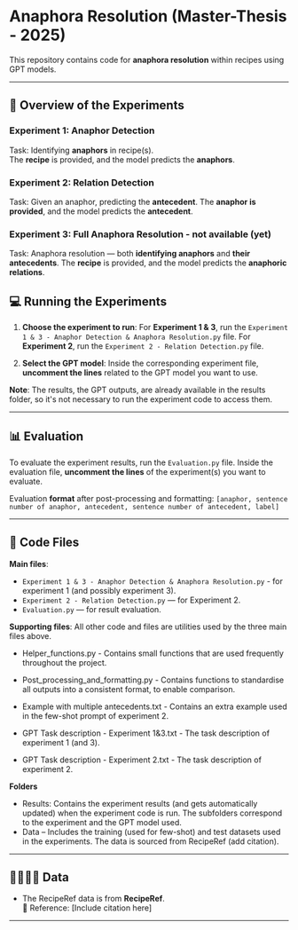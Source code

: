 # Anaphora Resolution (Master-Thesis - 2025)

This repository contains code for **anaphora resolution** within recipes using GPT models.

---

## 🤖 Overview of the Experiments

### **Experiment 1: Anaphor Detection**
Task: Identifying **anaphors** in recipe(s).  
The **recipe** is provided, and the model predicts the **anaphors**.

### **Experiment 2: Relation Detection**
Task: Given an anaphor, predicting the **antecedent**.
The **anaphor is provided**, and the model predicts the **antecedent**.

### **Experiment 3: Full Anaphora Resolution** - not available (yet)
Task: Anaphora resolution — both **identifying anaphors** and **their antecedents**.
The **recipe** is provided, and the model predicts the **anaphoric relations**.


## 💻 Running the Experiments

1. **Choose the experiment to run**:
   For **Experiment 1 & 3**, run the `Experiment 1 & 3 - Anaphor Detection & Anaphora Resolution.py` file.
   For **Experiment 2**, run the `Experiment 2 - Relation Detection.py` file.

2. **Select the GPT model**:
   Inside the corresponding experiment file, **uncomment the lines** related to the GPT model you want to use.

**Note**: The results, the GPT outputs, are already available in the results folder, so it's not necessary to run the experiment code to access them.

---

## 📊 Evaluation
To evaluate the experiment results, run the `Evaluation.py` file.
Inside the evaluation file, **uncomment the lines** of the experiment(s) you want to evaluate.

Evaluation **format** after post-processing and formatting: ``` [anaphor, sentence number of anaphor, antecedent, sentence number of antecedent, label] ```

---

## 📂 Code Files
**Main files**:
  - `Experiment 1 & 3 - Anaphor Detection & Anaphora Resolution.py` - for experiment 1 (and possibly experiment 3).
  - `Experiment 2 - Relation Detection.py` — for Experiment 2.
  - `Evaluation.py` — for result evaluation.

**Supporting files**: All other code and files are utilities used by the three main files above.
- Helper_functions.py - Contains small functions that are used frequently throughout the project.
- Post_processing_and_formatting.py - Contains functions to standardise all outputs into a consistent format, to enable comparison.
  
- Example with multiple antecedents.txt - Contains an extra example used in the few-shot prompt of experiment 2.
- GPT Task description - Experiment 1&3.txt - The task description of experiment 1 (and 3).
- GPT Task description - Experiment 2.txt - The task description of experiment 2.

**Folders**
- Results: Contains the experiment results (and gets automatically updated) when the experiment code is run. The subfolders correspond to the experiment and the GPT model used.
- Data – Includes the training (used for few-shot) and test datasets used in the experiments. The data is sourced from RecipeRef (add citation).
---

## 👩🏻‍🍳🍳 Data

- The RecipeRef data is from **RecipeRef**.  
  📖 Reference: [Include citation here]
---



